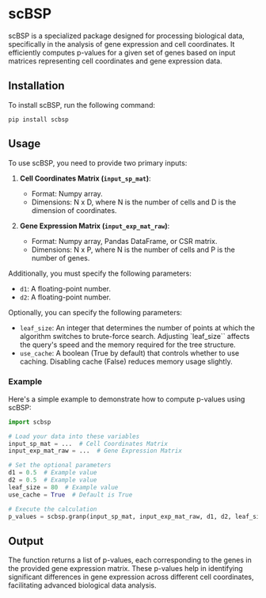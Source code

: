 # scBSP

scBSP is a specialized package designed for processing biological data, specifically in the analysis of gene expression and cell coordinates. It efficiently computes p-values for a given set of genes based on input matrices representing cell coordinates and gene expression data.

## Installation

To install scBSP, run the following command:

`pip install scbsp`

## Usage

To use scBSP, you need to provide two primary inputs:

1. **Cell Coordinates Matrix (`input_sp_mat`)**: 
   - Format: Numpy array.
   - Dimensions: N x D, where N is the number of cells and D is the dimension of coordinates.

2. **Gene Expression Matrix (`input_exp_mat_raw`)**:
   - Format: Numpy array, Pandas DataFrame, or CSR matrix.
   - Dimensions: N x P, where N is the number of cells and P is the number of genes.

Additionally, you must specify the following parameters:

- `d1`: A floating-point number.
- `d2`: A floating-point number.

Optionally, you can specify the following parameters:

- `leaf_size`: An integer that determines the number of points at which the algorithm switches to brute-force search. Adjusting `leaf_size`` affects the query's speed and the memory required for the tree structure.
- `use_cache`: A boolean (True by default) that controls whether to use caching. Disabling cache (False) reduces memory usage slightly.

### Example

Here's a simple example to demonstrate how to compute p-values using scBSP:

```python
import scbsp

# Load your data into these variables
input_sp_mat = ...  # Cell Coordinates Matrix
input_exp_mat_raw = ...  # Gene Expression Matrix

# Set the optional parameters
d1 = 0.5  # Example value
d2 = 0.5  # Example value
leaf_size = 80  # Example value
use_cache = True  # Default is True

# Execute the calculation
p_values = scbsp.granp(input_sp_mat, input_exp_mat_raw, d1, d2, leaf_size, use_cache)
```

## Output

The function returns a list of p-values, each corresponding to the genes in the provided gene expression matrix. These p-values help in identifying significant differences in gene expression across different cell coordinates, facilitating advanced biological data analysis.
